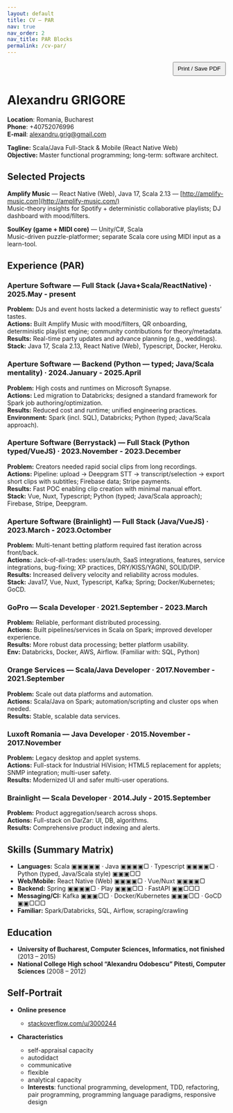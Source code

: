 ```yaml
---
layout: default
title: CV — PAR
nav: true
nav_order: 2
nav_title: PAR Blocks
permalink: /cv-par/
---
```


<p class="noprint" style="text-align:right;margin:0;">
  <button onclick="window.print()" style="padding:.4rem .6rem;cursor:pointer;">Print / Save PDF</button>
</p>

Alexandru GRIGORE
======

**Location**: Romania, Bucharest  
**Phone**: +40752076996  
**E-mail**: alexandru.grig@gmail.com

**Tagline:** Scala/Java Full-Stack & Mobile (React Native Web)  
**Objective:** Master functional programming; long-term: software architect.

## Selected Projects
**Amplify Music** — React Native (Web), Java 17, Scala 2.13 — [http://amplify-music.com](http://amplify-music.com/)  
Music-theory insights for Spotify + deterministic collaborative playlists; DJ dashboard with mood/filters.

**SoulKey (game + MIDI core)** — Unity/C#, Scala  
Music-driven puzzle-platformer; separate Scala core using MIDI input as a learn-tool.

## Experience (PAR)

### Aperture Software — Full Stack (Java+Scala/ReactNative) · 2025.May - present
**Problem:** DJs and event hosts lacked a deterministic way to reflect guests’ tastes.  
**Actions:** Built Amplify Music with mood/filters, QR onboarding, deterministic playlist engine; community contributions for theory/metadata.  
**Results:** Real-time party updates and advance planning (e.g., weddings).  
**Stack:** Java 17, Scala 2.13, React Native (Web), Typescript, Docker, Heroku.

### Aperture Software — Backend (Python — typed; Java/Scala mentality) · 2024.January - 2025.April
**Problem:** High costs and runtimes on Microsoft Synapse.  
**Actions:** Led migration to Databricks; designed a standard framework for Spark job authoring/optimization.  
**Results:** Reduced cost and runtime; unified engineering practices.  
**Environment:** Spark (incl. SQL), Databricks; Python (typed; Java/Scala approach).

### Aperture Software (Berrystack) — Full Stack (Python typed/VueJS) · 2023.November - 2023.December
**Problem:** Creators needed rapid social clips from long recordings.  
**Actions:** Pipeline: upload → Deepgram STT → transcript/selection → export short clips with subtitles; Firebase data; Stripe payments.  
**Results:** Fast POC enabling clip creation with minimal manual effort.  
**Stack:** Vue, Nuxt, Typescript; Python (typed; Java/Scala approach); Firebase, Stripe, Deepgram.

### Aperture Software (Brainlight) — Full Stack (Java/VueJS) · 2023.March - 2023.Octomber
**Problem:** Multi-tenant betting platform required fast iteration across front/back.  
**Actions:** Jack-of-all-trades: users/auth, SaaS integrations, features, service integrations, bug-fixing; XP practices, DRY/KISS/YAGNI, SOLID/DIP.  
**Results:** Increased delivery velocity and reliability across modules.  
**Stack:** Java17, Vue, Nuxt, Typescript, Kafka; Spring; Docker/Kubernetes; GoCD.

### GoPro — Scala Developer · 2021.September - 2023.March
**Problem:** Reliable, performant distributed processing.  
**Actions:** Built pipelines/services in Scala on Spark; improved developer experience.  
**Results:** More robust data processing; better platform usability.  
**Env:** Databricks, Docker, AWS, Airflow. (Familiar with: SQL, Python)

### Orange Services — Scala/Java Developer · 2017.November - 2021.September
**Problem:** Scale out data platforms and automation.  
**Actions:** Scala/Java on Spark; automation/scripting and cluster ops when needed.  
**Results:** Stable, scalable data services.

### Luxoft Romania — Java Developer · 2015.November - 2017.November
**Problem:** Legacy desktop and applet systems.  
**Actions:** Full-stack for Industrial HiVision; HTML5 replacement for applets; SNMP integration; multi-user safety.  
**Results:** Modernized UI and safer multi-user operations.

### Brainlight — Scala Developer · 2014.July - 2015.September
**Problem:** Product aggregation/search across shops.  
**Actions:** Full-stack on DarZar: UI, DB, algorithms.  
**Results:** Comprehensive product indexing and alerts.

## Skills (Summary Matrix)

- **Languages:** Scala ▣▣▣▣▣ · Java ▣▣▣▣▢ · Typescript ▣▣▣▣▢ · Python (typed, Java/Scala style) ▣▣▣▢▢  
- **Web/Mobile:** React Native (Web) ▣▣▣▣▢ · Vue/Nuxt ▣▣▣▣▢  
- **Backend:** Spring ▣▣▣▣▢ · Play ▣▣▣▢▢ · FastAPI ▣▣▢▢▢  
- **Messaging/CI:** Kafka ▣▣▣▢▢ · Docker/Kubernetes ▣▣▣▢▢ · GoCD ▣▣▢▢▢  
- **Familiar:** Spark/Databricks, SQL, Airflow, scraping/crawling

## Education

- **University of Bucharest, Computer Sciences, Informatics, not finished** (2013 – 2015) 
- **National College High school “Alexandru Odobescu” Pitesti, Computer Sciences** (2008 – 2012) 

## Self-Portrait

- **Online presence** 
    - [stackoverflow.com/u/3000244](https://stackoverflow.com/users/3000244)

- **Characteristics** 
    - self-appraisal capacity 
    - autodidact 
    - communicative
    - flexible 
    - analytical capacity 
    - **Interests**: functional programming, development, TDD, refactoring, pair programming, programming language paradigms, responsive design

